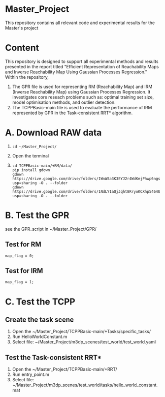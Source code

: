 # Master_Project
This repository contains all relevant code and experimental results for the Master's project
# Content
This repository is designed to support all experimental methods and results presented in the report titled "Efficient Representation of Reachability Maps and Inverse Reachability Map Using Gaussian Processes Regression." 
Within the repository, 
1. The GPR file is used for representing RM (Reachability Map) and IRM (Inverse Reachability Map) using Gaussian Processes Regression. It investigates core reseach problems such as: optimal training set size, model optimisation methods, and outlier detection.
3. The TCPPBasic-main file is used to evaluate the performance of IRM represented by GPR in the Task-consistent RRT* algorithm.
# A. Download RAW data
1. ```
   cd ~/Master_Project/
   ```
2. Open the terminal
3. ```
   cd TCPPBasic-main/+RM/data/
   pip install gdown
   gdown https://drive.google.com/drive/folders/1WnWSa3K3EYJ2r4WdKejPhwp6ngsqCY58?usp=sharing -O . --folder
   gdown https://drive.google.com/drive/folders/1NdLY1aQjJqht8RryoKCXhp5464UROlza?usp=sharing -O . --folder
   ```

# B. Test the GPR 
see the GPR_script in ~/Master_Project/GPR/
## Test for RM
```
map_flag = 0;
```
## Test for IRM
```
map_flag = 1;
```

# C. Test the TCPP
## Create the task scene
1. Open the ~/Master_Project/TCPPBasic-main/+Tasks/specific_tasks/
2. Run HelloWorldConstant.m
3. Select file: ~/Master_Project/m3dp_scenes/test_world/test_world.yaml
## Test the Task-consistent RRT*
1. Open the ~/Master_Project/TCPPBasic-main/+RRT/
2. Run entry_point.m
3. Select file: ~/Master_Project/m3dp_scenes/test_world/tasks/hello_world_constant.mat
   
 
